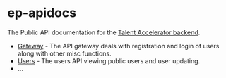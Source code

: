# ep-apidocs
The Public API documentation for the [Talent Accelerator backend](https://talentaccelerator.dev).

* [Gateway](api-01-gateway.md) - The API gateway deals with registration and login of users along with other misc functions.
* [Users](api-02-user.md) - The users API viewing public users and user updating.
* ...

